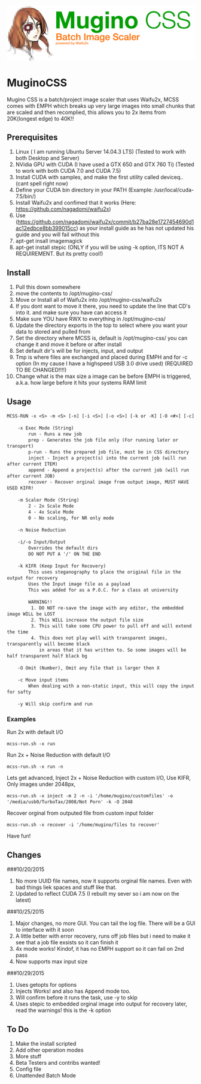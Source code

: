 ![My image](https://github.com/UiharuKazari2008/MuginoCSS/blob/master/img/MuginoCCS.jpg)
# MuginoCSS
Mugino CSS is a batch/project image scaler that uses Waifu2x, MCSS comes with EMPH which breaks up very large images into small chunks that are scaled and then recomplied, this allows you to 2x items from 20K(longest edge) to 40K!!

## Prerequisites
1. Linux ( I am running Ubuntu Server 14.04.3 LTS) (Tested to work with both Desktop and Server)
2. NVidia GPU with CUDA (I have used a GTX 650 and GTX 760 Ti) (Tested to work with both CUDA 7.0 and CUDA 7.5)
  1. Install CUDA with samples, and make the first utility called deviceq.. (cant spell right now)
3. Define your CUDA bin directory in your PATH (Example: /usr/local/cuda-7.5/bin/)
4. Install Waifu2x and confimed that it works (Here: https://github.com/nagadomi/waifu2x)
  1. Use (https://github.com/nagadomi/waifu2x/commit/b27ba28e1727454690d1ac12edbce8bb399015cc) as your install guide as he has not updated his guide and you will fail without this
5. apt-get insall imagemagick
6. apt-get install stepic (ONLY if you will be using -k option, ITS NOT A REQUIREMENT. But its pretty cool!)

## Install
1. Pull this down somewhere
2. move the contents to /opt/mugino-css/
3. Move or Install all of Waifu2x into /opt/mugino-css/waifu2x
  1. If you dont want to move it there, you need to update the line that CD's into it. and make sure you have can access it
4. Make sure YOU have RWX to everything in /opt/mugino-css/
5. Update the directory exports in the top to select where you want your data to stored and pulled from
  1. Set the directory where MCSS is, default is /opt/mugino-css/ you can change it and move it before or after install
  2. Set default dir's will be for injects, input, and output
  3. Tmp is where files are exchanged and placed during EMPH and for -c option (In my cause I have a highspeed USB 3.0 drive used) (REQUIRED TO BE CHANGED!!!!)
  4. Change what is the max size a image can be before EMPH is triggered, a.k.a. how large before it hits your systems RAM limit

## Usage
```
MCSS-RUN -x <S> -m <S> [-n] [-i <S>] [-o <S>] [-k or -K] [-O <#>] [-c]

	-x Exec Mode (String)
		run - Runs a new job
		prep - Generates the job file only (For running later or transport)
		p-run - Runs the prepared job file, must be in CSS directory
		inject - Inject a project(s) into the current job (will run after current ITEM)
		append - Append a project(s) after the current job (will run after current JOB)
		recover - Recover orginal image from output image, MUST HAVE USED KIFR!

	-m Scaler Mode (String)
		2 - 2x Scale Mode
		4 - 4x Scale Mode
		0 - No scaling, for NR only mode

	-n Noise Reduction

	-i/-o Input/Output
		Overrides the default dirs
		DO NOT PUT A '/' ON THE END 

	-k KIFR (Keep Input for Recovery)
		This uses steganography to place the original file in the output for recovery
		Uses the Input image file as a payload
		This was added for as a P.O.C. for a class at university

		WARNING!!
		 1. DO NOT re-save the image with any editor, the embedded image WILL be LOST
		 2. This WILL increase the output file size
		 3. This will take some CPU power to pull off and will extend the time
		 4. This does not play well with transparent images, transparently will become black
		    in areas that it has written to. So some images will be half transparent half black bg

	-O Omit (Number), Omit any file that is larger then X

	-c Move input items
		When dealing with a non-static input, this will copy the input for safty

	-y Will skip confirm and run
```

### Examples

Run 2x with default I/O
```
mcss-run.sh -x run
```
Run 2x + Noise Reduction with default I/O
```
mcss-run.sh -x run -n
```
Lets get advanced, Inject 2x + Noise Reduction with custom I/O, Use KIFR, Only images under 2048px, 
```
mcss-run.sh -x inject -m 2 -n -i '/home/mugino/customfiles' -o '/media/usb0/TurboTax/2008/Not Porn' -k -O 2048 
```
Recover orginal from outputed file from custom input folder
```
mcss-run.sh -x recover -i '/home/mugino/files to recover'
```
Have fun!

## Changes

###10/20/2015
1. No more UUID file names, now it supports orginal file names. Even with bad things liek spaces and stuff like that.
2. Updated to reflect CUDA 7.5 (I rebuilt my sever so i am now on the latest)

###10/25/2015
1. Major changes, no more GUI. You can tail the log file. There will be a GUI to interface with it soon
2. A little better with error recovery, runs off job files but i need to make it see that a job file exsists so it can finish it
3. 4x mode works! Kindof, it has no EMPH support so it can fail on 2nd pass
4. Now supports max input size

###10/29/2015
1. Uses getopts for options
2. Injects Works! and also has Append mode too.
3. Will confirm before it runs the task, use -y to skip
4. Uses stepic to embedded orginal image into output for recovery later, read the warnings! this is the -k option
  
## To Do
1. Make the install scripted
8. Add other operation modes
10. More stuff
11. Beta Testers and contribs wanted!
12. Config file
13. Unattended Batch Mode